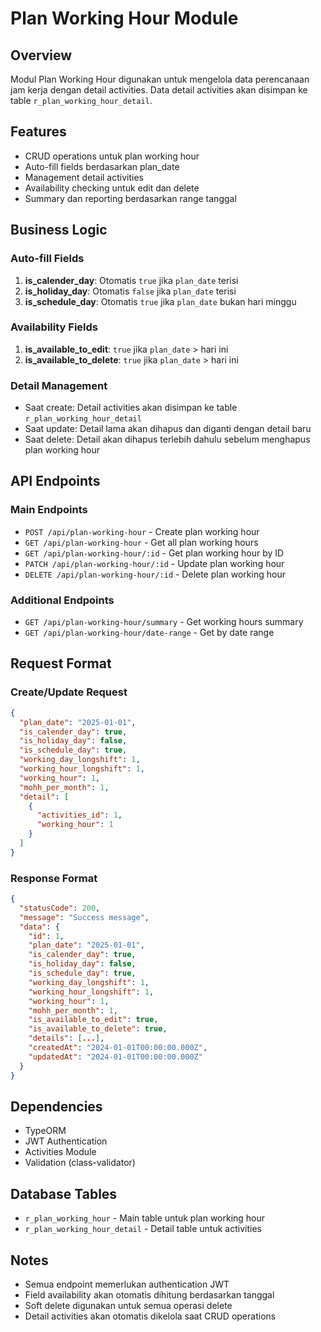 # Plan Working Hour Module

## Overview
Modul Plan Working Hour digunakan untuk mengelola data perencanaan jam kerja dengan detail activities. Data detail activities akan disimpan ke table `r_plan_working_hour_detail`.

## Features
- CRUD operations untuk plan working hour
- Auto-fill fields berdasarkan plan_date
- Management detail activities
- Availability checking untuk edit dan delete
- Summary dan reporting berdasarkan range tanggal

## Business Logic

### Auto-fill Fields
1. **is_calender_day**: Otomatis `true` jika `plan_date` terisi
2. **is_holiday_day**: Otomatis `false` jika `plan_date` terisi
3. **is_schedule_day**: Otomatis `true` jika `plan_date` bukan hari minggu

### Availability Fields
1. **is_available_to_edit**: `true` jika `plan_date` > hari ini
2. **is_available_to_delete**: `true` jika `plan_date` > hari ini

### Detail Management
- Saat create: Detail activities akan disimpan ke table `r_plan_working_hour_detail`
- Saat update: Detail lama akan dihapus dan diganti dengan detail baru
- Saat delete: Detail akan dihapus terlebih dahulu sebelum menghapus plan working hour

## API Endpoints

### Main Endpoints
- `POST /api/plan-working-hour` - Create plan working hour
- `GET /api/plan-working-hour` - Get all plan working hours
- `GET /api/plan-working-hour/:id` - Get plan working hour by ID
- `PATCH /api/plan-working-hour/:id` - Update plan working hour
- `DELETE /api/plan-working-hour/:id` - Delete plan working hour

### Additional Endpoints
- `GET /api/plan-working-hour/summary` - Get working hours summary
- `GET /api/plan-working-hour/date-range` - Get by date range

## Request Format

### Create/Update Request
```json
{
  "plan_date": "2025-01-01",
  "is_calender_day": true,
  "is_holiday_day": false,
  "is_schedule_day": true,
  "working_day_longshift": 1,
  "working_hour_longshift": 1,
  "working_hour": 1,
  "mohh_per_month": 1,
  "detail": [
    {
      "activities_id": 1,
      "working_hour": 1
    }
  ]
}
```

### Response Format
```json
{
  "statusCode": 200,
  "message": "Success message",
  "data": {
    "id": 1,
    "plan_date": "2025-01-01",
    "is_calender_day": true,
    "is_holiday_day": false,
    "is_schedule_day": true,
    "working_day_longshift": 1,
    "working_hour_longshift": 1,
    "working_hour": 1,
    "mohh_per_month": 1,
    "is_available_to_edit": true,
    "is_available_to_delete": true,
    "details": [...],
    "createdAt": "2024-01-01T00:00:00.000Z",
    "updatedAt": "2024-01-01T00:00:00.000Z"
  }
}
```

## Dependencies
- TypeORM
- JWT Authentication
- Activities Module
- Validation (class-validator)

## Database Tables
- `r_plan_working_hour` - Main table untuk plan working hour
- `r_plan_working_hour_detail` - Detail table untuk activities

## Notes
- Semua endpoint memerlukan authentication JWT
- Field availability akan otomatis dihitung berdasarkan tanggal
- Soft delete digunakan untuk semua operasi delete
- Detail activities akan otomatis dikelola saat CRUD operations
